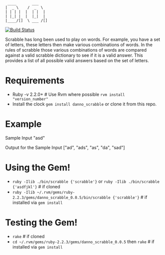      ____       ___
    |  _ \    /  _  \
    | | | |  |  | |  |
    | |_| |  |  |_|  |
    |____/[]  \ ___ /[]


[![Build Status](https://travis-ci.org/Incredible0n3/scrabble.svg?branch=master)](https://travis-ci.org/Incredible0n3/scrabble)

Scrabble has long been used to play on words. For example, you have a set of letters, these letters then make various
combinations of words. In the rules of scrabble those various combinations of words are compared against a valid scrabble
dictionary to see if it is a valid answer. This provides a list of all possible valid answers based on the set of letters.

# Requirements

  * Ruby -v 2.2.0+ # Use Rvm where possible `rvm install "version_number"`
  * Install the clock `gem install danno_scrabble` or clone it from this repo.

# Example

  Sample Input
  "asd"

  Output for the Sample Input
  ["ad", "ads", "as", "da", "sad"]

# Using the Gem!

  * `ruby -Ilib ./bin/scrabble {'scrabble'}` or `ruby -Ilib ./bin/scrabble {'asdfjkl'}` # if cloned
  * `ruby -Ilib ~/.rvm/gems/ruby-2.2.3/gems/danno_scrabble_0.0.5/bin/scrabble {'scrabble'}` # if installed via `gem install`

# Testing the Gem!

  * `rake` # if cloned
  * `cd ~/.rvm/gems/ruby-2.2.3/gems/danno_scrabble_0.0.5` then `rake` # if installed via `gem install`
